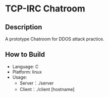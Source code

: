# TCP-IRC Chatroom
## Description
A prototype Chatroom for DDOS attack practice.

## How to Build
* Language: C
* Platform: linux
* Usage:
	* Server：./server 
	* Client：./client [hostname]
